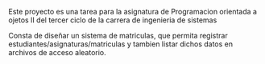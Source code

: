 Este proyecto es una tarea para la asignatura de Programacion orientada a ojetos II del tercer ciclo de la carrera de ingenieria de sistemas

Consta de diseñar un sistema de matriculas, que permita registrar estudiantes/asignaturas/matriculas y tambien listar dichos datos en archivos de acceso aleatorio.
